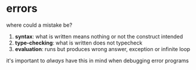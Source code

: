 # errors
where could a mistake be?
1. **syntax**: what is written means nothing or not the construct intended
2. **type-checking**: what is written does not typecheck
3. **evaluation**: runs but produces wrong answer, exception or infinite loop

it's important to *always* have this in mind when debugging error programs


